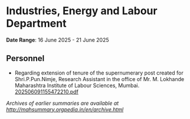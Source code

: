 # Industries, Energy and Labour Department

**Date Range**: 16 June 2025 - 21 June 2025


## Personnel
- Regarding extension of tenure of the supernumerary post created for Shri.P.Pun.Nimje, Research Assistant in the office of Mr. M. Lokhande Maharashtra Institute of Labour Sciences, Mumbai.\
  [202506091155472210.pdf](https://gr.maharashtra.gov.in/Site/Upload/Government%20Resolutions/English/202506091155472210.pdf)


*Archives of earlier summaries are available at http://mahsummary.orgpedia.in/en/archive.html*